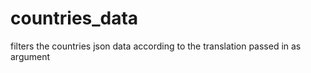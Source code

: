 # countries_data
filters the countries json data according to the translation passed in as argument
